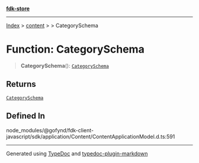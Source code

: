 [**fdk-store**](../../../README.md)
***

[Index](../../../API.md) > [content](../../README.md) > [<internal>](../README.md) > CategorySchema

# Function: CategorySchema

> **CategorySchema**(): [`CategorySchema`](../type-aliases/type-alias.CategorySchema.md)

## Returns

[`CategorySchema`](../type-aliases/type-alias.CategorySchema.md)

## Defined In

node\_modules/@gofynd/fdk-client-javascript/sdk/application/Content/ContentApplicationModel.d.ts:591

***
Generated using [TypeDoc](https://typedoc.org/) and [typedoc-plugin-markdown](https://www.npmjs.com/package/typedoc-plugin-markdown)
